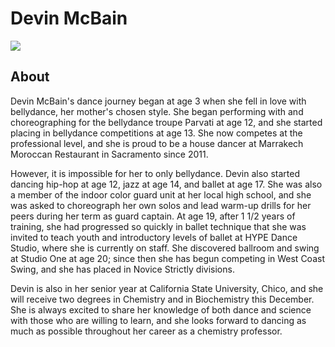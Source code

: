 # Devin McBain
<img src="https://s1dancefest.s3.amazonaws.com/Victoria%20Tolonen.jpg" />

## About
Devin McBain's dance journey began at age 3 when she fell in love with bellydance, her mother's chosen style.  She began performing with and choreographing for the bellydance troupe Parvati at age 12, and she started placing in bellydance competitions at age 13.  She now competes at the professional level, and she is proud to be a house dancer at Marrakech Moroccan Restaurant in Sacramento since 2011.

However, it is impossible for her to only bellydance.  Devin also started dancing hip-hop at age 12, jazz at age 14, and ballet at age 17.  She was also a member of the indoor color guard unit at her local high school, and she was asked to choreograph her own solos and lead warm-up drills for her peers during her term as guard captain.  At age 19, after 1 1/2 years of training, she had progressed so quickly in ballet technique that she was invited to teach youth and introductory levels of ballet at HYPE Dance Studio, where she is currently on staff.  She discovered ballroom and swing at Studio One at age 20; since then she has begun competing in West Coast Swing, and she has placed in Novice Strictly divisions.

Devin is also in her senior year at California State University, Chico, and she will receive two degrees in Chemistry and in Biochemistry this December.  She is always excited to share her knowledge of both dance and science with those who are willing to learn, and she looks forward to dancing as much as possible throughout her career as a chemistry professor.
